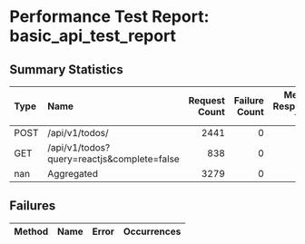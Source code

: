 # Performance Test Report: basic_api_test_report

## Summary Statistics

| Type   | Name                                       |   Request Count |   Failure Count |   Median Response Time |   Average Response Time |   Min Response Time |   Max Response Time |   Average Content Size |   Requests/s |   Failures/s |   50% |   66% |   75% |   80% |   90% |   95% |   98% |   99% |   99.9% |   99.99% |   100% |
|:-------|:-------------------------------------------|----------------:|----------------:|-----------------------:|------------------------:|--------------------:|--------------------:|-----------------------:|-------------:|-------------:|------:|------:|------:|------:|------:|------:|------:|------:|--------:|---------:|-------:|
| POST   | /api/v1/todos/                             |            2441 |               0 |                     39 |                 125.506 |              5.6897 |             1253.71 |                  258   |      41.9065 |            0 |    39 |    85 |   140 |   190 |   360 |   480 |  1100 |  1100 |    1200 |     1300 |   1300 |
| GET    | /api/v1/todos?query=reactjs&complete=false |             838 |               0 |                    110 |                 206.453 |             11.182  |             1198.33 |               218078   |      14.3866 |            0 |   110 |   200 |   270 |   350 |   510 |   610 |  1100 |  1100 |    1200 |     1200 |   1200 |
| nan    | Aggregated                                 |            3279 |               0 |                     60 |                 146.193 |              5.6897 |             1253.71 |                55925.3 |      56.2931 |            0 |    60 |   110 |   180 |   230 |   410 |   530 |  1100 |  1100 |    1200 |     1300 |   1300 |

## Failures

| Method   | Name   | Error   | Occurrences   |
|----------|--------|---------|---------------|


